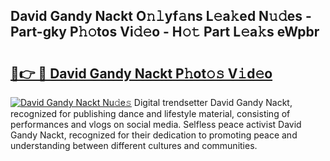 ## David Gandy Nackt O𝚗𝚕yf𝚊ns L𝚎a𝚔ed N𝚞𝚍es - Part-gky P𝚑𝚘tos Vi𝚍𝚎o - H𝚘𝚝 Part L𝚎a𝚔s eWpbr

# <h2><a href="http://kf823a.oniu.top/?m=David+Gandy+Nackt">🔗👉 🔴 David Gandy Nackt P𝚑ot𝚘𝚜 V𝚒d𝚎o</a></h2>

[![David Gandy Nackt Nu𝚍e𝚜](https://i.imgur.com/0qMVB7G.gif)](http://kf823a.oniu.top/?m=David+Gandy+Nackt)
Digital trendsetter David Gandy Nackt, recognized for publishing dance and lifestyle material, consisting of performances and vlogs on social media. Selfless peace activist David Gandy Nackt, recognized for their dedication to promoting peace and understanding between different cultures and communities.  
